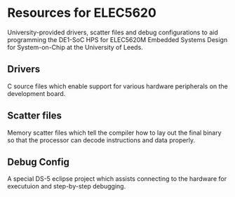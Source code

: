 # Resources for ELEC5620

University-provided drivers, scatter files and debug configurations to aid programming the DE1-SoC HPS for ELEC5620M Embedded Systems Design for System-on-Chip at the University of Leeds.

## Drivers

C source files which enable support for various hardware peripherals on the development board.

## Scatter files

Memory scatter files which tell the compiler how to lay out the final binary so that the processor can decode instructions and data properly.

## Debug Config

A special DS-5 eclipse project which assists connecting to the hardware for executuion and step-by-step debugging.

